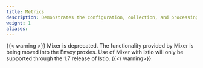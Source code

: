 ```yaml
---
title: Metrics
description: Demonstrates the configuration, collection, and processing of Istio mesh metrics using Mixer.
weight: 1
aliases:
---
```

{{< warning >}}
Mixer is deprecated. The functionality provided by Mixer is being moved into the Envoy proxies.
Use of Mixer with Istio will only be supported through the 1.7 release of Istio.
{{</ warning>}}